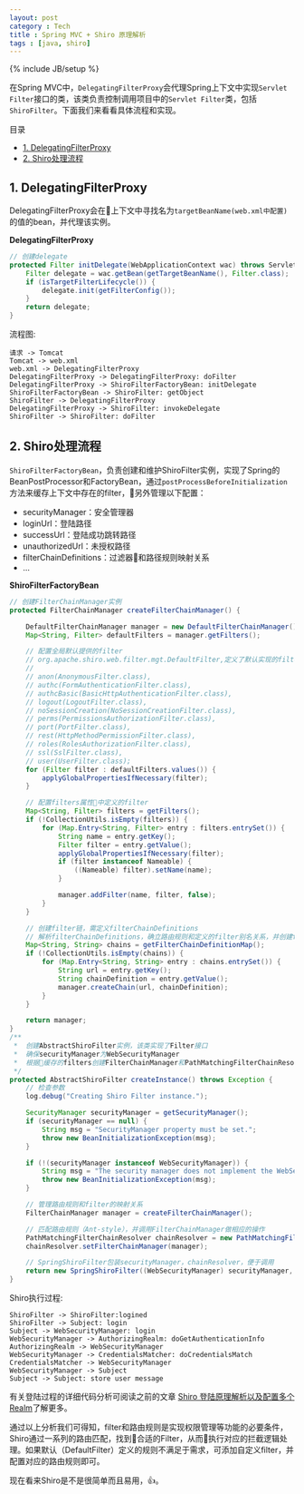 ```yaml
---
layout: post
category : Tech
title : Spring MVC + Shiro 原理解析
tags : [java, shiro]
---
```

{% include JB/setup %}

在Spring MVC中，`DelegatingFilterProxy`会代理Spring上下文中实现`Servlet Filter`接口的类，该类负责控制调用项目中的`Servlet Filter`类，包括`ShiroFilter`。下面我们来看看具体流程和实现。

目录

<!-- @import "[TOC]" {cmd="toc" depthFrom=2 depthTo=6 orderedList=false} -->
<!-- code_chunk_output -->

* [1. DelegatingFilterProxy](#1-delegatingfilterproxy)
* [2. Shiro处理流程](#2-shiro处理流程)

<!-- /code_chunk_output -->


## 1. DelegatingFilterProxy

DelegatingFilterProxy会在上下文中寻找名为`targetBeanName(web.xml中配置)`的值的bean，并代理该实例。

**DelegatingFilterProxy**
```java
// 创建delegate
protected Filter initDelegate(WebApplicationContext wac) throws ServletException {
	Filter delegate = wac.getBean(getTargetBeanName(), Filter.class);
	if (isTargetFilterLifecycle()) {
		delegate.init(getFilterConfig());
	}
	return delegate;
}
```

流程图:
```plantuml
请求 -> Tomcat
Tomcat -> web.xml
web.xml -> DelegatingFilterProxy
DelegatingFilterProxy -> DelegatingFilterProxy: doFilter
DelegatingFilterProxy -> ShiroFilterFactoryBean: initDelegate
ShiroFilterFactoryBean -> ShiroFilter: getObject
ShiroFilter -> DelegatingFilterProxy
DelegatingFilterProxy -> ShiroFilter: invokeDelegate
ShiroFilter -> ShiroFilter: doFilter
```

## 2. Shiro处理流程

`ShiroFilterFactoryBean`，负责创建和维护ShiroFilter实例，实现了Spring的BeanPostProcessor和FactoryBean，通过`postProcessBeforeInitialization`方法来缓存上下文中存在的filter，另外管理以下配置：
* securityManager：安全管理器
* loginUrl：登陆路径
* successUrl：登陆成功跳转路径
* unauthorizedUrl：未授权路径
* filterChainDefinitions：过滤器和路径规则映射关系
* ...

**ShiroFilterFactoryBean**
```java
// 创建FilterChainManager实例
protected FilterChainManager createFilterChainManager() {

    DefaultFilterChainManager manager = new DefaultFilterChainManager();
    Map<String, Filter> defaultFilters = manager.getFilters();

    // 配置全局默认提供的filter
    // org.apache.shiro.web.filter.mgt.DefaultFilter,定义了默认实现的filter
    //
    // anon(AnonymousFilter.class),
    // authc(FormAuthenticationFilter.class),
    // authcBasic(BasicHttpAuthenticationFilter.class),
    // logout(LogoutFilter.class),
    // noSessionCreation(NoSessionCreationFilter.class),
    // perms(PermissionsAuthorizationFilter.class),
    // port(PortFilter.class),
    // rest(HttpMethodPermissionFilter.class),
    // roles(RolesAuthorizationFilter.class),
    // ssl(SslFilter.class),
    // user(UserFilter.class);
    for (Filter filter : defaultFilters.values()) {
        applyGlobalPropertiesIfNecessary(filter);
    }

    // 配置filters属性中定义的filter
    Map<String, Filter> filters = getFilters();
    if (!CollectionUtils.isEmpty(filters)) {
        for (Map.Entry<String, Filter> entry : filters.entrySet()) {
            String name = entry.getKey();
            Filter filter = entry.getValue();
            applyGlobalPropertiesIfNecessary(filter);
            if (filter instanceof Nameable) {
                ((Nameable) filter).setName(name);
            }

            manager.addFilter(name, filter, false);
        }
    }

    // 创建filter链，需定义filterChainDefinitions
    // 解析filterChainDefinitions，确立路由规则和定义的filter别名关系，并创建filter链
    Map<String, String> chains = getFilterChainDefinitionMap();
    if (!CollectionUtils.isEmpty(chains)) {
        for (Map.Entry<String, String> entry : chains.entrySet()) {
            String url = entry.getKey();
            String chainDefinition = entry.getValue();
            manager.createChain(url, chainDefinition);
        }
    }

    return manager;
}
/**
 *  创建AbstractShiroFilter实例，该类实现了Filter接口
 *  确保securityManager为WebSecurityManager
 *  根据缓存的filters创建FilterChainManager和PathMatchingFilterChainResolver
 */
protected AbstractShiroFilter createInstance() throws Exception {
    // 检查参数
    log.debug("Creating Shiro Filter instance.");

    SecurityManager securityManager = getSecurityManager();
    if (securityManager == null) {
        String msg = "SecurityManager property must be set.";
        throw new BeanInitializationException(msg);
    }

    if (!(securityManager instanceof WebSecurityManager)) {
        String msg = "The security manager does not implement the WebSecurityManager interface.";
        throw new BeanInitializationException(msg);
    }

    // 管理路由规则和filter的映射关系
    FilterChainManager manager = createFilterChainManager();

    // 匹配路由规则（Ant-style），并调用FilterChainManager做相应的操作
    PathMatchingFilterChainResolver chainResolver = new PathMatchingFilterChainResolver();
    chainResolver.setFilterChainManager(manager);

    // SpringShiroFilter包装securityManager，chainResolver，便于调用
    return new SpringShiroFilter((WebSecurityManager) securityManager, chainResolver);
}
````

Shiro执行过程:
```plantuml
ShiroFilter -> ShiroFilter:logined
ShiroFilter -> Subject: login
Subject -> WebSecurityManager: login
WebSecurityManager -> AuthorizingRealm: doGetAuthenticationInfo
AuthorizingRealm -> WebSecurityManager
WebSecurityManager -> CredentialsMatcher: doCredentialsMatch
CredentialsMatcher -> WebSecurityManager
WebSecurityManager -> Subject
Subject -> Subject: store user message
```
有关登陆过程的详细代码分析可阅读之前的文章 [Shiro 登陆原理解析以及配置多个Realm](https://cofcool.github.io/tech/2018/03/20/shiro-multi-realms)了解更多。

通过以上分析我们可得知，filter和路由规则是实现权限管理等功能的必要条件，Shiro通过一系列的路由匹配，找到合适的Filter，从而执行对应的拦截逻辑处理。如果默认（DefaultFilter）定义的规则不满足于需求，可添加自定义filter，并配置对应的路由规则即可。

现在看来Shiro是不是很简单而且易用，👍。
